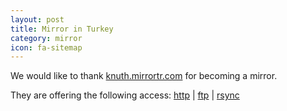 ```yaml
---
layout: post
title: Mirror in Turkey
category: mirror
icon: fa-sitemap
---
```


We would like to thank [knuth.mirrortr.com](http://knuth.mirrortr.com/blackarch) for becoming a mirror.

They are offering the following access: [http](http://knuth.mirrortr.com/blackarch) | [ftp](ftp://knuth.mirrortr.com/blackarch) | [rsync](rsync://knuth.mirrortr.com/blackarch)